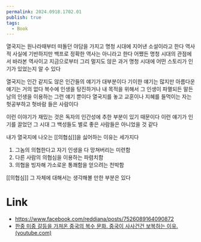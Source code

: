 ```yaml
---
permalink: 2024.0918.1702.01
publish: true
tags:
  - Book
---
```

열국지는 원나라때부터 떠돌던 야담을 가지고 명청 시대에 지어낸 소설이라고 한다 역사적 사실에 기반하지만 백프로 정확한 역사는 아니라고 한다 어쨌든 명청 시대의 관점에서 바라본 역사이고 지금으로부터 그리 멀지도 않은 과거 명청 시대에 어떤 스토리가 인기가 있었는지 알 수 있다

열국지는 인간 같지도 않은 인간들의 얘기가 대부분이다 기이한 얘기는 많지만 아름다운 얘기는 거의 없다 복수에 인생을 탕진하거나 내 목적을 위해서 그 인생이 파멸되든 말든 남의 인생을 이용하는 그런 얘기 뿐이다 열국지를 놓고 교훈이나 지혜를 들먹이는 자는 헛공부하고 헛바람 들은 사람이다

이런 이야기가 재밌는 것은 독자의 인간성에 추한 부분이 있기 때문이다 이런 얘기가 인기를 끌었던 그 시대 그 백성들도 별로 좋은 사람들은 아니었을 것 같다

내가 열국지에 나오는 [[의협심]]을 싫어하는 이유는 세가지다 
1. 그놈의 의협한다고 자기 인생을 다 망쳐버리는 미련함 
2. 다른 사람의 의협심을 이용하는 파렴치함 
3. 의협을 빙자해 가소로운 통쾌함을 얻으려는 천박함

[[의협심]] 그 자체에 대해서는 생각해볼 만한 부분은 있다

# Link
- https://www.facebook.com/reddiana/posts/7526089164090872
- [한중 미중 갈등을 가져온 중국의 복수 문화. 중국이 사사건건 보복하는 이유. (youtube.com)](https://www.youtube.com/watch?v=fTt-rPX_RL4)